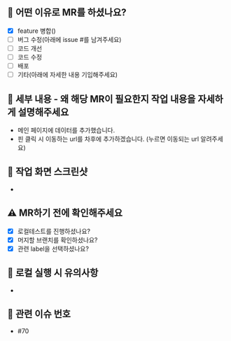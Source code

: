## 🌟 어떤 이유로 MR를 하셨나요?

- [x] feature 병합()
- [ ] 버그 수정(아래에 issue #를 남겨주세요)
- [ ] 코드 개선
- [ ] 코드 수정
- [ ] 배포
- [ ] 기타(아래에 자세한 내용 기입해주세요)

## 📝 세부 내용 - 왜 해당 MR이 필요한지 작업 내용을 자세하게 설명해주세요

- 메인 페이지에 데이터를 추가했습니다.
- 핀 클릭 시 이동하는 url를 차후에 추가하겠습니다. (누르면 이동되는 url 알려주세요)

## 📸 작업 화면 스크린샷

-

## ⚠️ MR하기 전에 확인해주세요

- [x] 로컬테스트를 진행하셨나요?
- [x] 머지할 브랜치를 확인하셨나요?
- [x] 관련 label을 선택하셨나요?

## 📢 로컬 실행 시 유의사항

-

## 🚨 관련 이슈 번호

- #70
